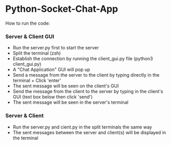 # Python-Socket-Chat-App

How to run the code:
### Server & Client GUI
- Run the server.py first to start the server
- Split the terminal (zsh)
- Establish the connection by running the client_gui.py file (python3 client_gui.py)
- A "Chat Application" GUI will pop up
- Send a message from the server to the client by typing directly in the terminal + Click 'enter'
- The sent message will be seen on the client's GUI
- Send the message from the client to the server by typing in the client's GUI (text box below then click 'send')
- The sent message will be seen in the server's terminal

### Server & Client
- Run the server.py and cient.py in the split terminals the same way
- The sent messages between the server and client(s) will be displayed in the terminal
